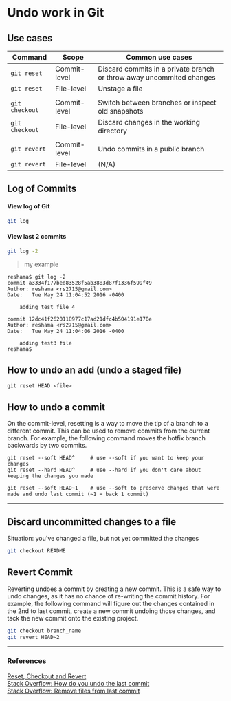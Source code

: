 # Undo work in Git

## Use cases

| Command        | Scope              | Common use cases |    
|----------------|--------------------|------------------|
| `git reset`    | Commit-level       | Discard commits in a private branch or throw away uncommited changes  |  
| `git reset`    | File-level	        | Unstage a file |
|                |                    |                |
| `git checkout` | Commit-level	      | Switch between branches or inspect old snapshots |
| `git checkout` | File-level	        | Discard changes in the working directory |
|                |                    |                |
| `git revert`	  | Commit-level	      | Undo commits in a public branch |
| `git revert`	  | File-level	        | (N/A) |


## Log of Commits
#### View log of Git
```bash
git log
```

#### View last 2 commits
```bash
git log -2
```  

>my example  

```
reshama$ git log -2
commit a3334f177bed83528f5ab3883d87f1336f599f49
Author: reshama <rs2715@gmail.com>
Date:   Tue May 24 11:04:52 2016 -0400

    adding test file 4

commit 12dc41f2620118977c17ad21dfc4b504191e170e
Author: reshama <rs2715@gmail.com>
Date:   Tue May 24 11:04:06 2016 -0400

    adding test3 file
reshama$ 
```  

## How to undo an add (undo a staged file)
```
git reset HEAD <file>       
```

## How to undo a commit
On the commit-level, resetting is a way to move the tip of a branch to a different commit. This can be used to remove commits from the current branch. For example, the following command moves the hotfix branch backwards by two commits.

```console
git reset --soft HEAD^     # use --soft if you want to keep your changes
git reset --hard HEAD^     # use --hard if you don't care about keeping the changes you made
```

```
git reset --soft HEAD~1    # use --soft to preserve changes that were made and undo last commit (~1 = back 1 commit)
```


---

 
## Discard uncommitted changes to a file
Situation:  you've changed a file, but not yet committed the changes  
 
```bash
git checkout README
```

## Revert Commit
Reverting undoes a commit by creating a new commit. This is a safe way to undo changes, as it has no chance of re-writing the commit history. For example, the following command will figure out the changes contained in the 2nd to last commit, create a new commit undoing those changes, and tack the new commit onto the existing project.  
```bash
git checkout branch_name
git revert HEAD~2
``` 
 
---

### References
[Reset, Checkout and Revert](https://www.atlassian.com/git/tutorials/resetting-checking-out-and-reverting/commit-level-operations)  
[Stack Overflow:  How do you undo the last commit](http://stackoverflow.com/questions/927358/how-do-you-undo-the-last-commit)  
[Stack Overflow:  Remove files from last commit](http://stackoverflow.com/questions/12481639/remove-files-from-git-commit)  


